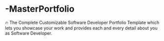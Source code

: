 # -MasterPortfolio
🔥 The Complete Customizable Software Developer Portfolio Template which lets you showcase your work and provides each and every detail about you as Software Developer.
